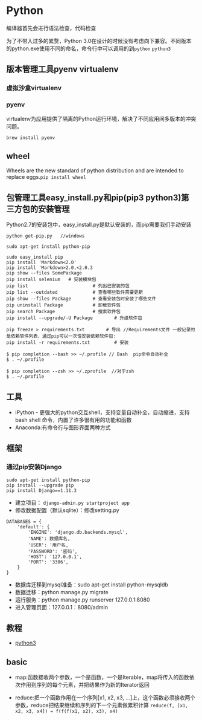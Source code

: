 # Python

编译器首先会进行语法检查，代码检查

为了不带入过多的累赘，Python 3.0在设计的时候没有考虑向下兼容。不同版本的python.exe使用不同的命名，命令行中可以调用的到`python` `python3`

## 版本管理工具pyenv virtualenv

### 虚拟沙盒virtualenv

### pyenv

virtualenv为应用提供了隔离的Python运行环境，解决了不同应用间多版本的冲突问题。

```
brew install pyenv
```

## wheel

Wheels are the new standard of python distribution and are intended to replace eggs.`pip install wheel`

## 包管理工具easy_install.py和pip(pip3 python3)第三方包的安装管理

Python2.7的安装包中，easy_install.py是默认安装的，而pip需要我们手动安装

```
python get-pip.py   //windows

sudo apt-get install python-pip

sudo easy_install pip
pip install 'Markdown<2.0'
pip install 'Markdown>2.0,<2.0.3
pip show --files SomePackage
pip install selenium   # 安装模块包
pip list                        # 列出已安装的包
pip list --outdated             # 查看哪些软件需要更新
pip show --files Package        # 查看安装包时安装了哪些文件
pip uninstall Package           # 卸载软件包
pip search Package              # 搜索软件包
pip install --upgrade/-U Package        # 升级软件包

pip freeze > requirements.txt        # 导出 //Requirements文件 一般记录的是依赖软件列表，通过pip可以一次性安装依赖软件包:
pip install -r requirements.txt         # 安装

$ pip completion --bash >> ~/.profile // Bash  pip命令自动补全
$ . ~/.profile

$ pip completion --zsh >> ~/.zprofile  //对于zsh
$ . ~/.profile
```

## 工具

- iPython - 更强大的python交互shell，支持变量自动补全，自动缩进，支持 bash shell 命令，内置了许多很有用的功能和函数
- Anaconda:有命令行与图形界面两种方式

## 框架

### 通过pip安装Django

```
sudo apt-get install python-pip
pip install --upgrade pip
pip install Django==1.11.3
```

- 建立项目： `django-admin.py startproject app`
- 修改数据配置（默认sqlite）：修改setting.py

```
DATABASES = {
    'default': {
        'ENGINE': 'django.db.backends.mysql',
        'NAME': 数据库名,
        'USER': '用户名,
        'PASSWORD': '密码',
        'HOST': '127.0.0.1',
        'PORT': '3306',
    }
}
```

- 数据库迁移到mysql准备：sudo apt-get install python-mysqldb
- 数据迁移：python manage.py migrate
- 运行服务：python manage.py runserver 127.0.0.1:8080
- 进入管理页面：127.0.0.1：8080/admin

## 教程

- [python3](http://www.runoob.com/python3)

## basic

- map:函数接收两个参数，一个是函数，一个是Iterable，map将传入的函数依次作用到序列的每个元素，并把结果作为新的Iterator返回

- reduce:把一个函数作用在一个序列[x1, x2, x3, ...]上，这个函数必须接收两个参数，reduce把结果继续和序列的下一个元素做累积计算 `reduce(f, [x1, x2, x3, x4]) = f(f(f(x1, x2), x3), x4)`
